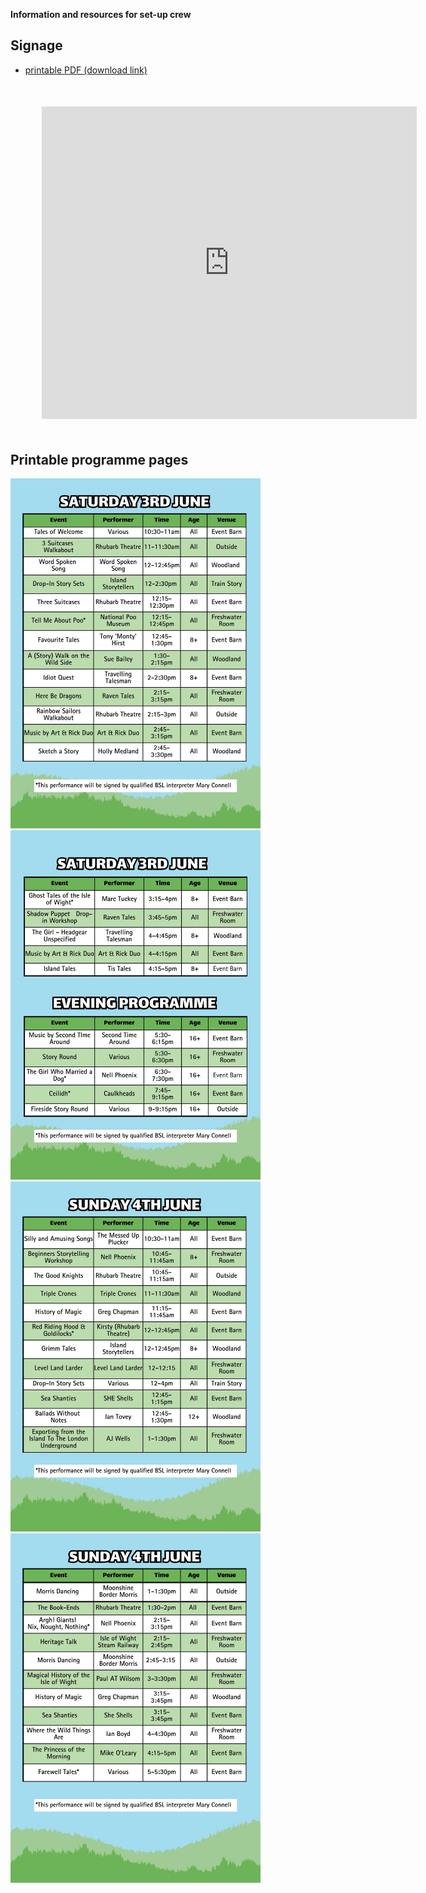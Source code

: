 
__Information and resources for set-up crew__

## Signage

- [printable PDF (download link)](../assets/signage/A3-Signs-4.pdf)

<div align="center" style="margin:50px">
  <iframe src="https://docs.google.com/gview?url=https://somewhen.org.uk/somewhen-festival-2023/assets/signage/A3-Signs-4.pdf&embedded=true" style="width:600px; height:500px;" frameborder="0"></iframe>
</div>

## Printable programme pages

<div class="sw-center-div" >

  <img src="../assets/images/somewhen-23-prog-sat-a.jpeg" width=400 /> 

  <img src="../assets/images/somewhen-23-prog-sat-b-eve.jpeg" width=400 /> 

  <img src="../assets/images/somewhen-23-prog-sun-a.jpeg" width=400 /> 

  <img src="../assets/images/somewhen-23-prog-sun-b.jpeg" width=400 /> 

</div>
